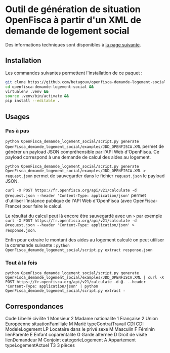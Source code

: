 # Outil de génération de situation OpenFisca à partir d'un XML de demande de logement social

Des informations techniques sont disponibles à [la page suivante](http://sne.info.application.logement.gouv.fr/cahier-des-interfaces-gestion-partagee-de-la-a492.html).

## Installation

Les commandes suivantes permettent l'installation de ce paquet :
```bash
git clone https://github.com/betagouv/openfisca-demande-logement-social.git &&
cd openfisca-demande-logement-social &&
virtualenv .venv &&
source .venv/bin/activate &&
pip install --editable .
```

## Usages

### Pas à pas

`python OpenFisca_demande_logement_social/script.py generate OpenFisca_demande_logement_social/examples/JDD_OPENFISCA.XML` permet de générer un payload JSON compréhensible par l'API Web d'OpenFisca. Ce payload correspond à une demande de calcul des aides au logement.

`python OpenFisca_demande_logement_social/script.py generate OpenFisca_demande_logement_social/examples/JDD_OPENFISCA.XML > request.json` permet de sauvegarder dans le fichier `request.json` le payload JSON.

`curl -X POST https://fr.openfisca.org/api/v21/calculate -d @request.json --header 'Content-Type: application/json'` permet d'utiliser l'instance publique de l'API Web d'OpenFisca (avec OpenFisca-France) pour faire le calcul.

Le résultat du calcul peut là encore être sauvegardé avec un `>` par exemple `curl -X POST https://fr.openfisca.org/api/v21/calculate -d @request.json --header 'Content-Type: application/json' > response.json`.

Enfin pour extraire le montant des aides au logement calculé on peut utiliser la commande suivante :
`python OpenFisca_demande_logement_social/script.py extract response.json`


### Tout à la fois

`python OpenFisca_demande_logement_social/script.py generate OpenFisca_demande_logement_social/examples/JDD_OPENFISCA.XML | curl -X POST https://fr.openfisca.org/api/v21/calculate -d @- --header 'Content-Type: application/json' | python OpenFisca_demande_logement_social/script.py extract -`


## Correspondances

Code    Libellé
civilite
1   Monsieur
2   Madame
nationalite
1   Française
2   Union Européenne
situationFamiliale
M   Marié
typeContratTravail
CDI CDI
ModeleLogement
LP  Locataire dans le privé
sexe
M   Masculin
F   Féminin
lienParente
E   Enfant
coparentalite
G   Garde alternée
D   Droit de visite
lienDemandeur
M   Conjoint
categorieLogement
A   Appartement
typeLogementActuel
T3  3 pièces
